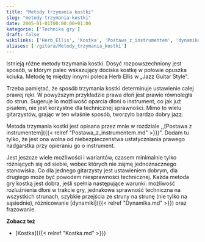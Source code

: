 ```yaml
---
title: "Metody trzymania kostki"
slug: "metody-trzymania-kostki"
date: 2005-01-01T00:00:00+01:00
kategorie: ['Technika gry']
draft: false
wikilinks: ['Herb_Ellis', 'Kostka', 'Postawa_z_instrumentem', 'dynamika', 'frazowanie']
aliases: ['/gitara/Metody_trzymania_kostki']
---
```

Istnieją różne metody trzymania kostki. Dosyć rozpowszechniony jest
sposób, w którym palec wskazujący dociska kostkę w połowie opuszka
kciuka. Metodę tę między innymi poleca Herb
Ellis<!-- link nie odnosił się do niczego: 'Metody trzymania kostki' ('content/Metody_trzymania_kostki.md') links to 'Herb_Ellis' ('content/Herb_Ellis.md') and that does not exist --> w „Jazz Guitar Style".

Trzeba pamiętać, że sposób trzymania kostki determinuje ustawienie całej
prawej ręki. W powyższym przykładzie prawa dłoń jest prawie równoległa
do strun. Sugeruje lo możliwość oparcia dłoni o instrument, co jak już
pisałem, nie jest korzystne dla technicznej sprawności. Mimo to wielu
gitarzystów, grając w ten właśnie sposób, tworzyło bardzo dobry jazz.

Metoda trzymania kostki jest opisana przez mnie w rozdziale ,,[Postawa z
instrumentem]({{< relref "Postawa_z_instrumentem.md" >}})". Dodam tu tylko, że
jest ona wolna od niebezpieczeństwa ustatyczniania prawego nadgarstka
przy opieraniu go o instrument.

Jest jeszcze wiele możliwości i wariantów, czasem minimalnie tylko
różniących się od siebie, wobec których nie zajmę jednoznacznego
stanowiska. Co dla jednego gitarzysty jest ustawieniem dobrym, dla
drugiego może być powodem niesprawności technicznej. Każda metoda gry
kostką jest dobra, jeśli spełnia następujące warunki: możliwość
rozluźnienia dłoni w trakcie gry, jednakowa sprawność techniczna na
wszystkich strunach, szybkie przejścia ze struny na strunę (nie tylko na
sąsiednie), różnicowanie [dynamiki]({{< relref "Dynamika.md" >}}) oraz
frazowanie<!-- link nie odnosił się do niczego: 'Metody trzymania kostki' ('content/Metody_trzymania_kostki.md') links to 'frazowanie' ('content/frazowanie.md') and that does not exist -->.

**Zobacz też**

  - [Kostka]({{< relref "Kostka.md" >}})

